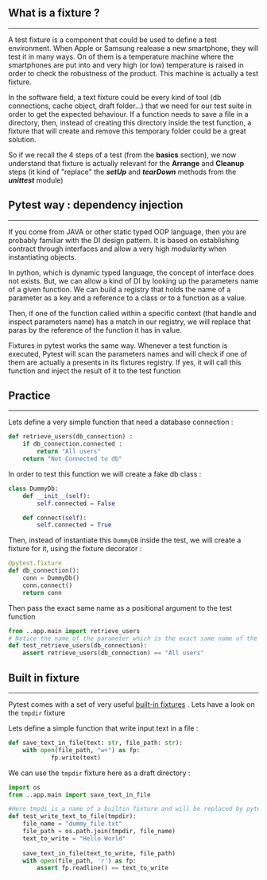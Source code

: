 ## What is a fixture ?

---

A test fixture is a component that could be used to define a test environment. When Apple or Samsung realease a new smartphone, 
they will test it in many ways. On of them is a temperature machine where the smartphones are put into and very high (or low) temperature is raised in order to check the robustness of the product.
This machine is actually a test fixture.

In the software field, a text fixture could be every kind of tool (db connections, cache object, draft folder...) that we need for our test suite in order to get the expected behaviour.
If a function needs to save a file in a directory, then, instead of creating this directory inside the test function, a fixture that will create and remove this temporary folder could be a great solution.

So if we recall the 4 steps of a test (from the **basics** section), we now understand that fixture is actually relevant for the **Arrange** and **Cleanup** steps (it kind of "replace" the ***setUp*** and ***tearDown*** methods from the ***unittest*** module)

## Pytest way : dependency injection 

---

If you come from JAVA or other static typed OOP language, then you are probably familiar with the DI design pattern.
It is based on establishing contract through interfaces and allow a very high modularity when instantiating objects.

In python, which is dynamic typed language, the concept of interface does not exists. But, we can allow a kind of DI by looking up the parameters name of a given function.
We can build a registry that holds the name of a parameter as a key and a reference to a class or to a function as a value.

Then, if one of the function called within a specific context (that handle and inspect parameters name) has a match in our registry, we will replace that paras by the reference of the function it has in value.

Fixtures in pytest works the same way. Whenever a test function is executed, Pytest will scan the parameters names and will check if one of them are actually a presents in its fixtures registry. If yes, it will call this function and inject the result of it to the test function

## Practice

---

Lets define a very simple function that need a database connection :

```python
def retrieve_users(db_connection) :
    if db_connection.connected :
        return "All users"
    return "Not Connected to db"
```

In order to test this function we will create a fake db class :

```python
class DummyDb:
    def __init__(self):
        self.connected = False

    def connect(self):
        self.connected = True
```

Then, instead of instantiate this `DummyDB` inside the test, we will create a fixture for it, using the fixture decorator :

```python
@pytest.fixture
def db_connection():
    conn = DummyDb()
    conn.connect()
    return conn
```
Then pass the exact same name as a positional argument to the test function 

```python
from ..app.main import retrieve_users
# Notice the name of the parameter which is the exact same name of the fixture that we defined before
def test_retrieve_users(db_connection):
    assert retrieve_users(db_connection) == "All users"
```

## Built in fixture

---

Pytest comes with a set of very useful [built-in fixtures](ttps://docs.pytest.org/en/6.2.x/builtin.html#pytest-api-and-builtin-fixtures) . 
Lets have a look on the `tmpdir` fixture

Lets define a simple function that write input text in a file :

```python
def save_text_in_file(text: str, file_path: str):
    with open(file_path, "w+") as fp:
            fp.write(text)
```
We can use the `tmpdir` fixture here as a draft directory :


```python
import os
from ..app.main import save_text_in_file

#Here tmpdi is a name of a builtin fixture and will be replaced by pytest automaticaly by the path of a temp directory
def test_write_text_to_file(tmpdir):
    file_name = "dummy_file.txt"
    file_path = os.path.join(tmpdir, file_name)
    text_to_write = "Hello World"
    
    save_text_in_file(text_to_write, file_path)
    with open(file_path, 'r') as fp:
        assert fp.readline() == text_to_write
```